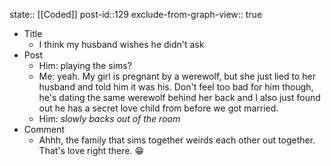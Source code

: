 state:: [[Coded]]
post-id::129
exclude-from-graph-view:: true

- Title
  - I think my husband wishes he didn't ask
- Post
  - Him: playing the sims?
  - Me: yeah. My girl is pregnant by a werewolf, but she just lied to her husband and told him it was his. Don't feel too bad for him though, he's dating the same werewolf behind her back and I also just found out he has a secret love child from before we got married.
  - Him: _slowly backs out of the room_
- Comment
  - Ahhh, the family that sims together weirds each other out together. That's love right there. 😁
